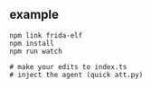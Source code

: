 ## example

```$xslt
npm link frida-elf
npm install
npm run watch

# make your edits to index.ts
# inject the agent (quick att.py)
```